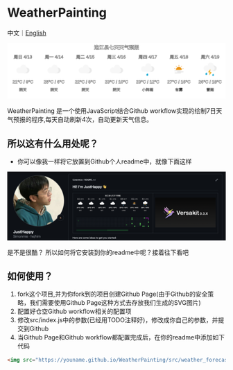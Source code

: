 # WeatherPainting 

中文｜[English](README.md)

![alt text](src/weather_forecast.svg)

WeatherPainting 是一个使用JavaScript结合Github workflow实现的绘制7日天气预报的程序,每天自动刷新4次，自动更新天气信息。

##  所以这有什么用处呢？

- 你可以像我一样将它放置到Github个人readme中，就像下面这样

![alt text](image.png)

是不是很酷？ 所以如何将它安装到你的readme中呢？接着往下看吧


## 如何使用？

1. fork这个项目,并为你fork到的项目创建Github Page(由于Github的安全策略，我们需要使用Github Page这种方式去存放我们生成的SVG图片)
2. 配置好仓空Github workflow相关的配置项
3. 修改src/index.js中的参数(已经用TODO注释好)，修改成你自己的参数，并提交到Github
4. 当Github Page和Github workflow都配置完成后，在你的readme中添加如下代码

```markdown
<img src="https://youname.github.io/WeatherPainting/src/weather_forecast.svg" />
```
